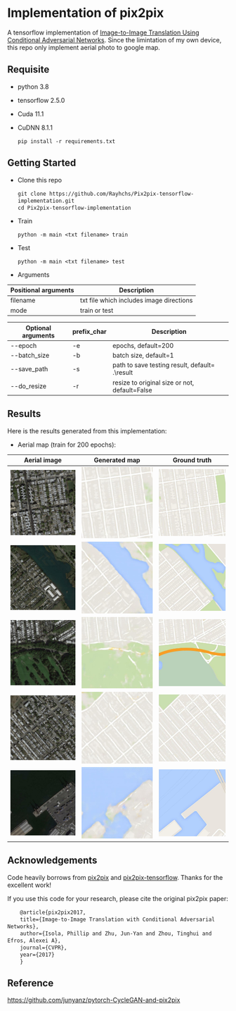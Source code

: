 # Implementation of pix2pix
A tensorflow implementation of [Image-to-Image Translation Using Conditional Adversarial Networks](https://github.com/phillipi/pix2pix). Since the limintation of my own device, this repo only implement aerial photo to google map.



## Requisite

* python 3.8
* tensorflow 2.5.0
* Cuda 11.1
* CuDNN 8.1.1

	  pip install -r requirements.txt

## Getting Started
* Clone this repo

      git clone https://github.com/Rayhchs/Pix2pix-tensorflow-implementation.git
      cd Pix2pix-tensorflow-implementation
      
* Train

	  python -m main <txt filename> train

* Test

	  python -m main <txt filename> test

* Arguments

 | Positional arguments | Description |
 | ------------- | ------------- |
 | filename | txt file which includes image directions |
 | mode | train or test |
 
 | Optional arguments | prefix_char | Description |
 | ------------- | ------------- |------------- |
 | --epoch | -e | epochs, default=200 |
 | --batch_size | -b | batch size, default=1 |
 | --save_path | -s | path to save testing result, default= .\result |
 | --do_resize | -r | resize to original size or not, default=False |
      
## Results
Here is the results generated from this implementation:

* Aerial map (train for 200 epochs):

| Aerial image | Generated map | Ground truth |
| ------------- | ------------- | ------------- |
| <img src="https://github.com/Rayhchs/Pix2pix-tensorflow-implementation/blob/main/test/3.jpg" width="250"> | <img src="https://github.com/Rayhchs/Pix2pix-tensorflow-implementation/blob/main/result/3.jpg" width="250"> | <img src="https://github.com/Rayhchs/Pix2pix-tensorflow-implementation/blob/main/test/label_3.jpg" width="250">|
| <img src="https://github.com/Rayhchs/Pix2pix-tensorflow-implementation/blob/main/test/6.jpg" width="250"> | <img src="https://github.com/Rayhchs/Pix2pix-tensorflow-implementation/blob/main/result/6.jpg" width="250"> | <img src="https://github.com/Rayhchs/Pix2pix-tensorflow-implementation/blob/main/test/label_6.jpg" width="250">|
| <img src="https://github.com/Rayhchs/Pix2pix-tensorflow-implementation/blob/main/test/24.jpg" width="250"> | <img src="https://github.com/Rayhchs/Pix2pix-tensorflow-implementation/blob/main/result/24.jpg" width="250"> | <img src="https://github.com/Rayhchs/Pix2pix-tensorflow-implementation/blob/main/test/label_24.jpg" width="250">|
| <img src="https://github.com/Rayhchs/Pix2pix-tensorflow-implementation/blob/main/test/33.jpg" width="250"> | <img src="https://github.com/Rayhchs/Pix2pix-tensorflow-implementation/blob/main/result/33.jpg" width="250"> | <img src="https://github.com/Rayhchs/Pix2pix-tensorflow-implementation/blob/main/test/label_33.jpg" width="250"> |
| <img src="https://github.com/Rayhchs/Pix2pix-tensorflow-implementation/blob/main/test/45.jpg" width="250"> | <img src="https://github.com/Rayhchs/Pix2pix-tensorflow-implementation/blob/main/result/45.jpg" width="250"> | <img src="https://github.com/Rayhchs/Pix2pix-tensorflow-implementation/blob/main/test/label_45.jpg" width="250">|

## Acknowledgements
Code heavily borrows from [pix2pix](https://github.com/phillipi/pix2pix) and [pix2pix-tensorflow](https://github.com/yenchenlin/pix2pix-tensorflow). Thanks for the excellent work!

If you use this code for your research, please cite the original pix2pix paper:

		@article{pix2pix2017,
  		title={Image-to-Image Translation with Conditional Adversarial Networks},
  		author={Isola, Phillip and Zhu, Jun-Yan and Zhou, Tinghui and Efros, Alexei A},
  		journal={CVPR},
  		year={2017}
		}


## Reference
 
https://github.com/junyanz/pytorch-CycleGAN-and-pix2pix
